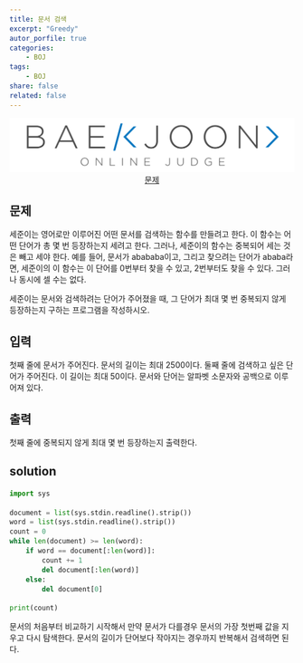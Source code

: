 ```yaml
---
title: 문서 검색
excerpt: "Greedy"
autor_porfile: true
categories:
    - BOJ
tags:
    - BOJ
share: false
related: false
---
```

<div><img src="../../assets/images/bojLogo.png"/></div>
<div align="center"><a href="https://www.acmicpc.net/problem/1543">문제</a></div>

## 문제
세준이는 영어로만 이루어진 어떤 문서를 검색하는 함수를 만들려고 한다. 이 함수는 어떤 단어가 총 몇 번 등장하는지 세려고 한다. 그러나, 세준이의 함수는 중복되어 세는 것은 빼고 세야 한다. 예를 들어, 문서가 abababa이고, 그리고 찾으려는 단어가 ababa라면, 세준이의 이 함수는 이 단어를 0번부터 찾을 수 있고, 2번부터도 찾을 수 있다. 그러나 동시에 셀 수는 없다.  
  
세준이는 문서와 검색하려는 단어가 주어졌을 때, 그 단어가 최대 몇 번 중복되지 않게 등장하는지 구하는 프로그램을 작성하시오.

## 입력
첫째 줄에 문서가 주어진다. 문서의 길이는 최대 2500이다. 둘째 줄에 검색하고 싶은 단어가 주어진다. 이 길이는 최대 50이다. 문서와 단어는 알파벳 소문자와 공백으로 이루어져 있다.

## 출력
첫째 줄에 중복되지 않게 최대 몇 번 등장하는지 출력한다.

## solution
~~~python
import sys

document = list(sys.stdin.readline().strip())
word = list(sys.stdin.readline().strip())
count = 0
while len(document) >= len(word):
    if word == document[:len(word)]:
        count += 1
        del document[:len(word)]
    else:
        del document[0]

print(count)
~~~

문서의 처음부터 비교하기 시작해서 만약 문서가 다를경우 문서의 가장 첫번째 값을 지우고 다시 탐색한다. 문서의 길이가 단어보다 작아지는 경우까지 반복해서 검색하면 된다.